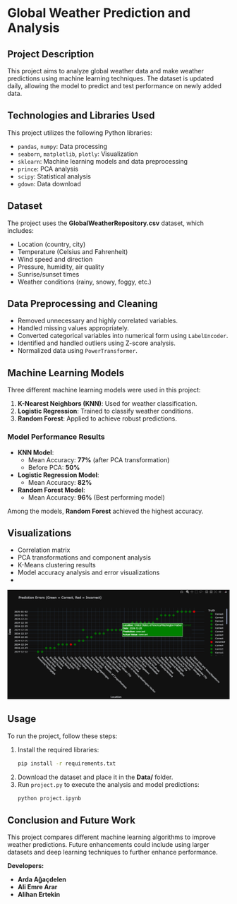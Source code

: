 # Global Weather Prediction and Analysis

## Project Description
This project aims to analyze global weather data and make weather predictions using machine learning techniques. The dataset is updated daily, allowing the model to predict and test performance on newly added data.

## Technologies and Libraries Used
This project utilizes the following Python libraries:
- `pandas`, `numpy`: Data processing
- `seaborn`, `matplotlib`, `plotly`: Visualization
- `sklearn`: Machine learning models and data preprocessing
- `prince`: PCA analysis
- `scipy`: Statistical analysis
- `gdown`: Data download

## Dataset
The project uses the **GlobalWeatherRepository.csv** dataset, which includes:
- Location (country, city)
- Temperature (Celsius and Fahrenheit)
- Wind speed and direction
- Pressure, humidity, air quality
- Sunrise/sunset times
- Weather conditions (rainy, snowy, foggy, etc.)

## Data Preprocessing and Cleaning
- Removed unnecessary and highly correlated variables.
- Handled missing values appropriately.
- Converted categorical variables into numerical form using `LabelEncoder`.
- Identified and handled outliers using Z-score analysis.
- Normalized data using `PowerTransformer`.

## Machine Learning Models
Three different machine learning models were used in this project:
1. **K-Nearest Neighbors (KNN)**: Used for weather classification.
2. **Logistic Regression**: Trained to classify weather conditions.
3. **Random Forest**: Applied to achieve robust predictions.

### Model Performance Results
- **KNN Model**:
  - Mean Accuracy: **77%** (after PCA transformation)
  - Before PCA: **50%**
- **Logistic Regression Model**:
  - Mean Accuracy: **82%**
- **Random Forest Model**:
  - Mean Accuracy: **96%** (Best performing model)

Among the models, **Random Forest** achieved the highest accuracy.

## Visualizations
- Correlation matrix
- PCA transformations and component analysis
- K-Means clustering results
- Model accuracy analysis and error visualizations
- 
![Alt Text](images/results.png)

## Usage
To run the project, follow these steps:
1. Install the required libraries:
    ```bash
    pip install -r requirements.txt
    ```
2. Download the dataset and place it in the **Data/** folder.
3. Run `project.py` to execute the analysis and model predictions:
    ```bash
    python project.ipynb
    ```

## Conclusion and Future Work
This project compares different machine learning algorithms to improve weather predictions. Future enhancements could include using larger datasets and deep learning techniques to further enhance performance.

**Developers:**
- **Arda Ağaçdelen**
- **Ali Emre Arar**
- **Alihan Ertekin**


